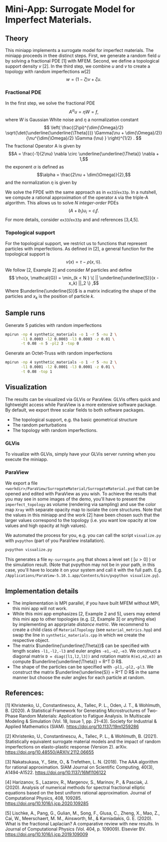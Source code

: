 # Mini-App: Surrogate Model for Imperfect Materials.


## Theory

This miniapp implements a surrogate model for imperfect materials. 
The miniapp proceeds in thee distinct steps. First, we generate a random
field $u$ by solving a fractional PDE [1] with MFEM. Second, we define a 
topological support density $v$ [2]. In the third step, we combine $u$ and $v$
to create a topology with random imperfections $w$[2]
$$ w = (1 - \zeta) v + \zeta u .$$

### Fractional PDE

In the first step, we solve the fractional PDE 
$$A^\alpha u = \eta W = f ,$$
where $W$ is Gaussian White noise and $\eta$ a normalization constant
$$ \left( 
\frac{(2\pi)^{\dim{\Omega}/2} 
      \sqrt{\det{\underline{\underline{\Theta}}}}  
      \Gamma(\nu + \dim{\Omega}/2)}
     {\nu^{\dim{\Omega}/2} 
      \Gamma (\nu) } 
\right)^{1/2} . $$
The fractional Operator A is given by
$$A = \frac{-1}{2\nu} \nabla \circ \underline{\underline{\Theta}} \nabla + 1,$$
the exponent $\alpha$ is defined as 
$$\alpha = \frac{2\nu + \dim(\Omega)}{2},$$
and the normalization $\eta$ is given by

We solve the FPDE with the same approach as in `ex33`/`ex33p`. In a nutshell, we
compute a rational approximation of the operator `A` via the triple-A algorithm.
This allows us to solve $N$ *integer-order* PDEs
$$ (A + b_i) u_i = c_i f.$$ 
For more details, consider `ex33`/`ex33p` and and references [3,4,5].

### Topological support

For the topological support, we restrict us to functions that represent 
particles with imperfections. As defined in [2], a general function for the 
topological support is 
$$ v (x) = \tau - \rho(x,\mathcal{G}) .$$
We follow [2, Example 2] and consider $M$ particles and define 
$$ \rho(x, \mathcal{G}) 
   = \min_{k < N } 
   \{ || \underline{\underline{S}}(x - x_k) ||_2 \} ,$$
Where $\underline{\underline{S}}$ is a matrix indicating the shape of the
particles and $x_k$ is the position of particle $k$.

## Sample runs

Generate 5 paticles with random imperfections
```bash
mpirun -np 4 synthetic_materials -o 1 -r 5 -nu 2 \
       -l1 0.0003 -l2 0.0003 -l3 0.0003 -z 0.01 \
       -t 0.08 -n 5 -pl2 3 -top 0
```

Generate an Octet-Truss with random imperfections
```bash
mpirun -np 4 synthetic_materials -o 1 -r 5 -nu 2 \
       -l1 0.0001 -l2 0.0001 -l3 0.0001 -z 0.01 \
       -t 0.08 -top 1
```

## Visualization

The results can be visualized via GLVis or ParaView. GLVis offers quick and 
lightweight access while ParaView is a more extensive software package. 
By default, we export three scalar fields to both software packages.
* The topological support, e.g. tha basic geometrical structure
* The random perturbations
* The topology with random imperfections.

### GLVis

To visualize with GLVis, simply have your GLVis server running when you execute
the miniapp.

### ParaView

We export a file `<workdir>/ParaView/SurrogateMaterial/SurrogateMaterial.pvd` 
that can be opened and edited with ParaView as you wish. To achieve the results 
that you may see in some images of the demo, you'll have to present the 
`imperfect_topology` as volume (rendering via sampling) and use the color map 
`Xray` with separate opacity map to isolate the core structures. Note that the 
values in this miniapp and the work [2] have been chosen such that the larger 
values correspond to the topology (i.e. you want low opacity at low values and 
high opacity at high values).

We automated the process for you, e.g. you can call the script `visualize.py` 
with `pvpython` (part of you ParaView installation). 
```bash
pvpython visualize.py
```
This generates a file `my-surrogate.png` that shows a level set 
( $[ u > 0 ]$ ) or the simulation result. (Note that pvpython may not be in your
path, in this case, you'll have to locate it on your system and call it with the
full path. 
E.g. `/Applications/ParaView-5.10.1.app/Contents/bin/pvpython visualize.py`).
## Implementation details

* The implementation is MPI parallel, if you have built MFEM without MPI, this 
  mini app will not work.
* While this mini app emphasizes [2, Example 2 and 5], users may extend this 
  mini app to other topologies (e.g. [2, Example 3] or anything else) by 
  implementing an apprpriate *distance metric*. We recommend to create a child 
  class of `MaterialTopology` (see `material_metrics.hpp`) and swap the line in 
  `synthetic_materials.cpp` in which we create the respective object.
* The matrix $\underline{\underline{\Theta}}$ can be specified with length 
  scales `-l1,-l2,-l3` and euler angles `-e1,-e2,-e3`. We construct a diagonal 
  matrix `D = diag([l1,l2,l3])` and rotation matrix `R(e1,e2,e3)` an compute 
  $\underline{\underline{\Theta}} = R^T D R$.
* The shape of the particles can be specified with `-pl1,-pl2,-pl3`. We 
  construct the matrix $\underline{\underline{S}} = R^T D R$ in the same manner
  but choose the euler angles for each particle at random.


## References:
[1] Khristenko, U., Constantinescu, A., Tallec, P. L., Oden, J. T., & 
    Wohlmuth, B. (2020). A Statistical Framework for Generating 
    Microstructures of Two-Phase Random Materials: Application to Fatigue 
    Analysis. In Multiscale Modeling &amp; Simulation (Vol. 18, Issue 1, 
    pp. 21–43). Society for Industrial & Applied Mathematics (SIAM). 
    https://doi.org/10.1137/19m1259286

[2] Khristenko, U., Constantinescu, A., Tallec, P. L., & Wohlmuth, B. (2021). 
    Statistically equivalent surrogate material models and the impact of 
    random imperfections on elasto-plastic response (Version 2). arXiv. 
    https://doi.org/10.48550/ARXIV.2112.06655

[3] Nakatsukasa, Y., Sète, O., & Trefethen, L. N. (2018). The AAA algorithm
    for rational approximation. SIAM Journal on Scientific Computing, 40(3),
    A1494-A1522.
    https://doi.org/10.1137/16M1106122

[4] Harizanov, S., Lazarov, R., Margenov, S., Marinov, P., & Pasciak, J.
    (2020). Analysis of numerical methods for spectral fractional elliptic
    equations based on the best uniform rational approximation. Journal of
    Computational Physics, 408, 109285.
    https://doi.org/10.1016/j.jcp.2020.109285

[5] Lischke, A., Pang, G., Gulian, M., Song, F., Glusa, C., Zheng, X., Mao, Z., 
    Cai, W., Meerschaert, M. M., Ainsworth, M., & Karniadakis, G. E. (2020). 
    What is the fractional Laplacian? A comparative review with new results. 
    In Journal of Computational Physics (Vol. 404, p. 109009). Elsevier BV. 
    https://doi.org/10.1016/j.jcp.2019.109009

